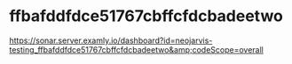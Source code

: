 # ffbafddfdce51767cbffcfdcbadeetwo
https://sonar.server.examly.io/dashboard?id=neojarvis-testing_ffbafddfdce51767cbffcfdcbadeetwo&amp;codeScope=overall
